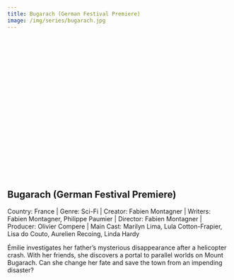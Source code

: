 ```yaml
---
title: Bugarach (German Festival Premiere)
image: /img/series/bugarach.jpg
---
```

<iframe width="560" height="315" src="" frameborder="0" allow="accelerometer; autoplay; encrypted-media; gyroscope; picture-in-picture" allowfullscreen></iframe>

## Bugarach (German Festival Premiere)  
Country: France | Genre: Sci-Fi | Creator: Fabien Montagner | Writers: Fabien Montagner, Philippe Paumier | Director: Fabien Montagner | Producer: Olivier Compere | Main Cast: Marilyn Lima, Lula Cotton-Frapier, Lisa do Couto, Aurelien Recoing, Linda Hardy

Émilie investigates her father’s mysterious disappearance after a helicopter crash. With her friends, she discovers a portal to parallel worlds on Mount Bugarach. Can she change her fate and save the town from an impending disaster?
